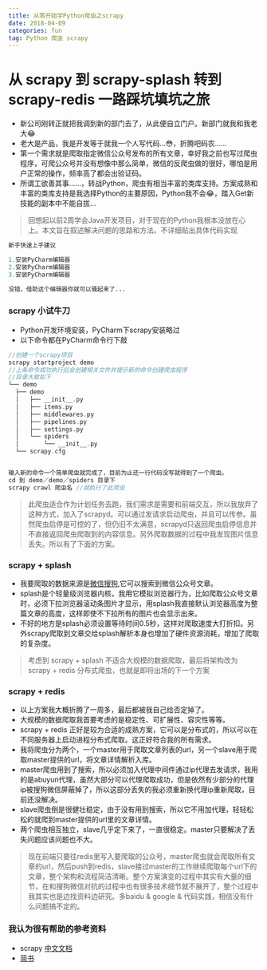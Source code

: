```yaml
---
title: 从零开始学Python爬虫之scrapy
date: 2018-04-09
categories: fun
tag: Python 爬虫 scrapy
---
```


# 从 scrapy 到 scrapy-splash 转到 scrapy-redis 一路踩坑填坑之旅
- 新公司刚转正就把我调到新的部门去了，从此便自立门户。新部门就我和我老大😂
- 老大是产品，我是开发等于就我一个人写代码...😳，折腾吧码农......
- 第一个需求就是爬取指定微信公众号发布的所有文章，幸好我之前也写过爬虫程序，可爬公众号并没有想像中那么简单，微信的反爬虫做的很好，哪怕是用户正常的操作，频率高了都会出验证码。
- 所谓工欲善其事......，转战Python，爬虫有相当丰富的类库支持。方案成熟和丰富的类库支持是我选择Python的主要原因，Python我不会😂，踏入Get新技能的副本中不能自拔...

> 回想起以前2周学会Java开发项目，对于现在的Python我根本没放在心上。本文旨在叙述解决问题的思路和方法。不详细贴出具体代码实现

```php
新手快速上手建议

1.安装PyCharm编辑器
2.安装PyCharm编辑器
3.安装PyCharm编辑器

没错，借助这个编辑器你就可以骚起来了...
```

### scrapy 小试牛刀
- Python开发环境安装，PyCharm下scrapy安装略过
- 以下命令都在PyCharm命令行下敲

```php
//创建一个scrapy项目
scrapy startproject demo
//上条命令成功执行后会创建相关文件并提示新的命令创建爬虫程序
//目录大致如下
└── demo
  ├── demo
  │   ├── __init__.py
  │   ├── items.py
  │   ├── middlewares.py
  │   ├── pipelines.py
  │   ├── settings.py
  │   └── spiders
  │       └── __init__.py
  └── scrapy.cfg


输入新的命令一个简单爬虫就完成了，目前为止还一行代码没写就得到了一个爬虫。
cd 到 demo／demo／spiders 目录下
scrapy crawl 爬虫名 //就执行了此爬虫
```
> 此爬虫适合作为计划任务去跑，我们需求是需要和前端交互，所以我放弃了这种方式，加入了scrapyd。可以通过发请求启动爬虫，并且可以传参。虽然爬虫启停是可控的了，但仍旧不太满意，scrapyd只返回爬虫启停信息并不直接返回爬虫爬取到的内容信息。另外爬取数据的过程中我发现图片信息丢失。所以有了下面的方案。

### scrapy + splash
- 我要爬取的数据来源是[微信搜狗](http://weixin.sogou.com/),它可以搜索到微信公众号文章。
- splash是个轻量级浏览器内核，我用它模拟浏览器行为，比如爬取公众号文章时，必须下拉浏览器滚动条图片才显示，用splash我直接默认浏览器高度为整篇文章的高度，这样即使不下拉所有的图片也会显示出来。
- 不好的地方是splash必须设置等待时间0.5秒，这样对爬取速度大打折扣。另外scrapy爬取到文章交给splash解析本身也增加了硬件资源消耗，增加了爬取的复杂度。
> 考虑到 scrapy + splash 不适合大规模的数据爬取，最后将架构改为 scrapy + redis 分布式爬虫，也就是即将出场的下一个方案

### scrapy + redis
- 以上方案我大概折腾了一周多，最后都被我自己给否定掉了。
- 大规模的数据爬取我首要考虑的是稳定性、可扩展性、容灾性等等。
- scrapy + redis 正好是较为合适的成熟方案，它可以是分布式的，所以可以在不同服务器上启动进程分布式爬取。这正好符合我的所有需求。
- 我将爬虫分为两个，一个master用于爬取文章列表的url，另一个slave用于爬取master提供的url，将文章详情解析入库。
- master爬虫用到了搜索，所以必须加入代理中间件通过ip代理去发请求，我用的是abuyun代理，虽然大部分可以代理爬取成功，但是依然有少部分的代理ip被搜狗微信屏蔽掉了，所以这部分丢失的我必须重新换代理ip重新爬取，目前还没解决。
- slave爬虫倒是很健壮稳定，由于没有用到搜索，所以它不用加代理，轻轻松松的就爬到master提供的url里的文章详情。
- 两个爬虫相互独立，slave几乎定下来了，一直很稳定。master只要解决了丢失问题应该问题也不大。

> 现在前端只要往redis里写入要爬取的公众号，master爬虫就会爬取所有文章的url，然后push到redis，slave接过master的工作继续爬取每个url下的文章，整个架构和流程简洁清晰。整个方案演变的过程中其实有大量的细节，在和搜狗微信对抗的过程中也有很多技术细节就不展开了，整个过程中我其实也是边找资料边研究。多baidu & google & 代码实践，相信没有什么问题搞不定的。

### 我认为很有帮助的参考资料
- scrapy [中文文档](http://scrapy-chs.readthedocs.io/zh_CN/latest/)
- [简书](https://www.jianshu.com/p/cd4054bbc757)